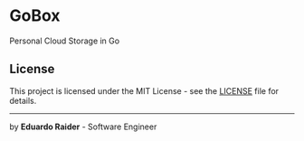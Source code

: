 # GoBox
Personal Cloud Storage in Go

## License

This project is licensed under the MIT License - see the [LICENSE](LICENSE) file for details.

---
by **Eduardo Raider** - Software Engineer